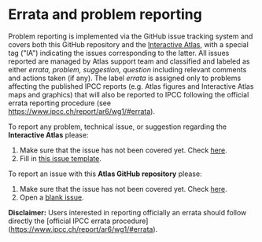 

# Errata and problem reporting

Problem reporting is implemented via the GitHub issue tracking system and covers both this GitHub repository and the [Interactive Atlas](http://interactive-atlas.ipcc.ch), with a special tag ("IA") indicating the issues corresponding to the latter. All issues reported are managed by Atlas support team and classified and labeled as either *errata, problem, suggestion, question* including relevant comments and actions taken (if any). The label *errata* is assigned only to problems affecting the published IPCC reports (e.g. Atlas figures and Interactive Atlas maps and graphics) that will also be reported to IPCC following the official errata reporting procedure (see https://www.ipcc.ch/report/ar6/wg1/#errata). 

To report any problem, technical issue, or suggestion regarding the **Interactive Atlas** please:
 1. Make sure that the issue has not been covered yet. Check [here](https://github.com/IPCC-WG1/Atlas/issues?q=label%3AIA).
 2. Fill in [this issue template](https://github.com/IPCC-WG1/Atlas/issues/new?labels=IA&template=interactive-atlas-report.md).

To report an issue with this **Atlas GitHub repository** please:
 1. Make sure that the issue has not been covered yet. Check [here](https://github.com/IPCC-WG1/Atlas/issues?q=-label%3AIA+-label%3Areview).
 2. Open a [blank issue](https://github.com/IPCC-WG1/Atlas/issues/new).

**Disclaimer:** Users interested in reporting officially an errata should follow directly the [official IPCC errata procedure] (https://www.ipcc.ch/report/ar6/wg1/#errata). 
